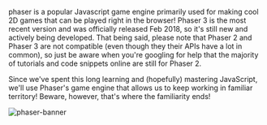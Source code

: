 phaser is a popular Javascript game engine primarily used for making cool 2D games that can be played right in the browser! Phaser 3 is the most recent version and was officially released Feb 2018, so it's still new and actively being developed. That being said, please note that Phaser 2 and Phaser 3 are not compatible (even though they their APIs have a lot in common), so just be aware when you're googling for help that the majority of tutorials and code snippets online are still for Phaser 2.

Since we've spent this long learning and (hopefully) mastering JavaScript, we'll use Phaser's game engine that allows us to keep working in familiar territory! Beware, however, that's where the familiarity ends!

![phaser-banner](https://learndotresources.s3.amazonaws.com/workshop/5c05a8e36ed8580004fb944e/phaser-banner.png)
